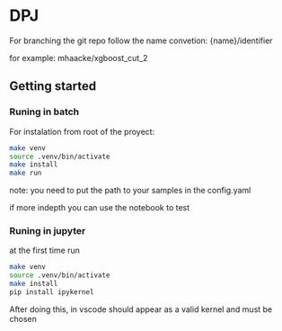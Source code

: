 # DPJ

For branching the git repo follow the name convetion:
{name}/identifier

for example:
    mhaacke/xgboost_cut_2



## Getting started

### Runing in batch

For instalation from root of the proyect:

```bash
make venv
source .venv/bin/activate
make install
make run
```

note: you need to put the path to your samples in the config.yaml

if more indepth you can use the notebook to test

### Runing in jupyter

at the first time run 

```bash
make venv
source .venv/bin/activate
make install
pip install ipykernel

```

After doing this, in vscode should appear as a valid kernel and must be chosen


